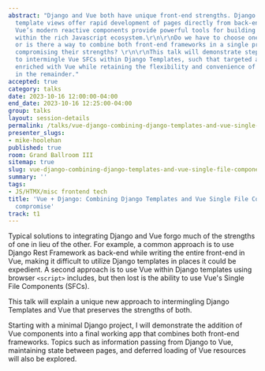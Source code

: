 ```yaml
---
abstract: "Django and Vue both have unique front-end strengths. Django’s context-driven
  template views offer rapid development of pages directly from back-end model content.
  Vue’s modern reactive components provide powerful tools for building complex UIs
  within the rich Javascript ecosystem.\r\n\r\nDo we have to choose one or the other,
  or is there a way to combine both front-end frameworks in a single project without
  compromising their strengths? \r\n\r\nThis talk will demonstrate step-by-step how
  to intermingle Vue SFCs within Django Templates, such that targeted areas can be
  enriched with Vue while retaining the flexibility and convenience of Django Templates
  in the remainder."
accepted: true
category: talks
date: 2023-10-16 12:00:00-04:00
end_date: 2023-10-16 12:25:00-04:00
group: talks
layout: session-details
permalink: /talks/vue-django-combining-django-templates-and-vue-single-file-components-without-compromise/
presenter_slugs:
- mike-hoolehan
published: true
room: Grand Ballroom III
sitemap: true
slug: vue-django-combining-django-templates-and-vue-single-file-components-without-compromise
summary: ''
tags:
- JS/HTMX/misc frontend tech
title: 'Vue + Django: Combining Django Templates and Vue Single File Components without
  compromise'
track: t1
---
```


Typical solutions to integrating Django and Vue forgo much of the strengths of one in lieu of the other. For example, a common approach is to use Django Rest Framework as back-end while writing the entire front-end in Vue, making it difficult to utilize Django templates in places it could be expedient. A second approach is to use Vue within Django templates using browser `<script>` includes, but then lost is the ability to use Vue's Single File Components (SFCs).

This talk will explain a unique new approach to intermingling Django Templates and Vue that preserves the strengths of both.

Starting with a minimal Django project, I will demonstrate the addition of Vue components into a final working app that combines both front-end frameworks. Topics such as information passing from Django to Vue, maintaining state between pages, and deferred loading of Vue resources will also be explored.
